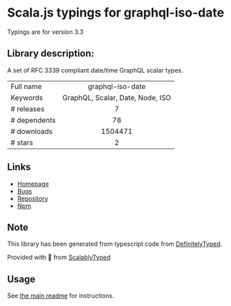 
# Scala.js typings for graphql-iso-date

Typings are for version 3.3

## Library description:
A set of RFC 3339 compliant date/time GraphQL scalar types.

|                    |                 |
| ------------------ | :-------------: |
| Full name          | graphql-iso-date |
| Keywords           | GraphQL, Scalar, Date, Node, ISO |
| # releases         | 7 |
| # dependents       | 78 |
| # downloads        | 1504471 |
| # stars            | 2 |

## Links
- [Homepage](https://github.com/excitement-engineer/graphql-iso-date)
- [Bugs](https://github.com/excitement-engineer/graphql-iso-date/issues)
- [Repository](https://github.com/excitement-engineer/graphql-iso-date)
- [Npm](https://www.npmjs.com/package/graphql-iso-date)
    


## Note
This library has been generated from typescript code from [DefinitelyTyped](https://definitelytyped.org).

Provided with :purple_heart: from [ScalablyTyped](https://github.com/oyvindberg/ScalablyTyped)

## Usage
See [the main readme](../../readme.md) for instructions.


